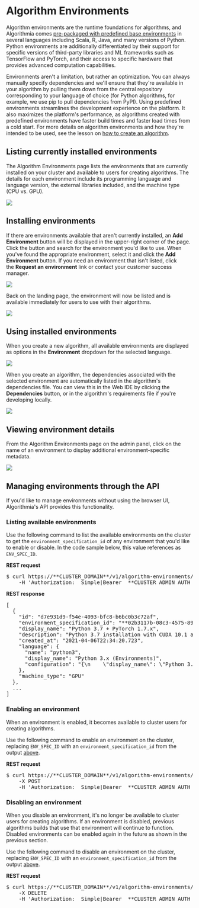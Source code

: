 # Algorithm Environments

Algorithm environments are the runtime foundations for algorithms, and Algorithmia comes [pre-packaged with predefined base environments](/developing-python-algorithms-in-a-local-ide/906833) in several languages including Scala, R, Java, and many versions of Python. Python environments are additionally differentiated by their support for specific versions of third-party libraries and ML frameworks such as TensorFlow and PyTorch, and their access to specific hardware that provides advanced computation capabilities.

Environments aren't a limitation, but rather an optimization. You can always manually specify dependencies and we'll ensure that they're available in your algorithm by pulling them down from the central repository corresponding to your language of choice (for Python algorithms, for example, we use pip to pull dependencies from PyPI). Using predefined environments streamlines the development experience on the platform. It also maximizes the platform's performance, as algorithms created with predefined environments have faster build times and faster load times from a cold start. For more details on algorithm environments and how they're intended to be used, see the lesson on [how to create an algorithm](/developing-python-algorithms-in-the-web-ide/693712#environment).

## Listing currently installed environments

The Algorithm Environments page lists the environments that are currently installed on your cluster and available to users for creating algorithms. The details for each environment include its programming language and language version, the external libraries included, and the machine type (CPU vs. GPU).

![]({{site.url}}/developers/images/post_images/algo-images-admin/algo-1627578674931.png)

## Installing environments

If there are environments available that aren't currently installed, an **Add Environment** button will be displayed in the upper-right corner of the page. Click the button and search for the environment you'd like to use. When you've found the appropriate environment, select it and click the **Add Environment** button. If you need an environment that isn't listed, click the **Request an environment** link or contact your customer success manager.

![]({{site.url}}/developers/images/post_images/algo-images-admin/algo-1627578704982.png)

Back on the landing page, the environment will now be listed and is available immediately for users to use with their algorithms.

![]({{site.url}}/developers/images/post_images/algo-images-admin/algo-1627578754581.png)

## Using installed environments

When you create a new algorithm, all available environments are displayed as options in the **Environment** dropdown for the selected language.

![]({{site.url}}/developers/images/post_images/algo-images-admin/algo-1627578811509.png)

When you create an algorithm, the dependencies associated with the selected environment are automatically listed in the algorithm's dependencies file. You can view this in the Web IDE by clicking the **Dependencies** button, or in the algorithm's requirements file if you're developing locally.

![]({{site.url}}/developers/images/post_images/algo-images-admin/algo-1627584273618.png)

## Viewing environment details

From the Algorithm Environments page on the admin panel, click on the name of an environment to display additional environment-specific metadata.

![]({{site.url}}/developers/images/post_images/algo-images-admin/algo-1627578902716.png)

## Managing environments through the API

If you'd like to manage environments without using the browser UI, Algorithmia's API provides this functionality.

### Listing available environments

Use the following command to list the available environments on the cluster to get the `environment_specification_id` of any environment that you'd like to enable or disable. In the code sample below, this value references as `ENV_SPEC_ID`.

**REST request**

<div class="syn-code-block">

<pre class="code_snippet">$ curl https://**CLUSTER_DOMAIN**/v1/algorithm-environments/edge/environments/available \
    -H 'Authorization: _Simple|Bearer_ **CLUSTER_ADMIN_AUTH_TOKEN**'
</pre>

</div>

**REST response**

<div class="syn-code-block">

<pre class="code_snippet">[
  {
    "id": "d7e931d9-f54e-4093-bfc8-b6bc0b3c72af",
    "environment_specification_id": "**02b3117b-08c3-4575-8982-a7038c139c5e**",
    "display_name": "Python 3.7 + PyTorch 1.7.x",
    "description": "Python 3.7 installation with CUDA 10.1 and PyTorch 1.7.x installed",
    "created_at": "2021-04-06T22:34:20.723",
    "language": {
      "name": "python3",
      "display_name": "Python 3.x (Environments)",
      "configuration": "{\n    \"display_name\": \"Python 3.x (Environments)\",\n    \"req_files\": [\n        \"requirements.txt\"\n    ],\n    \"artifacts\": [\n        {\"source\":\"/home/algo/.local\", \"destination\":\"/home/algo/.local/\"},\n        {\"source\":\"/opt/algorithm\", \"destination\":\"/opt/algorithm/\"}\n    ]\n}\n"
    },
    "machine_type": "GPU"
  },
  ...
]
</pre>

</div>

### Enabling an environment

When an environment is enabled, it becomes available to cluster users for creating algorithms.

Use the following command to enable an environment on the cluster, replacing `ENV_SPEC_ID` with an `environment_specification_id` from the output [above](#h_10607253526161631206557854).

**REST request**

<div class="syn-code-block">

<pre class="code_snippet">$ curl https://**CLUSTER_DOMAIN**/v1/algorithm-environments/edge/environment-specifications/**ENV_SPEC_ID**/syncs \
    -X POST
    -H 'Authorization: _Simple|Bearer_ **CLUSTER_ADMIN_AUTH_TOKEN**'
</pre>

</div>

### Disabling an environment

When you disable an environment, it's no longer be available to cluster users for creating algorithms. If an environment is disabled, previous algorithms builds that use that environment will continue to function. Disabled environments can be enabled again in the future as shown in the previous section.

Use the following command to disable an environment on the cluster, replacing `ENV_SPEC_ID` with an `environment_specification_id` from the output [above](#h_10607253526161631206557854).

**REST request**

<div class="syn-code-block">

<pre class="code_snippet">$ curl https://**CLUSTER_DOMAIN**/v1/algorithm-environments/edge/environment-specifications/**ENV_SPEC_ID** \
    -X DELETE
    -H 'Authorization: _Simple|Bearer_ **CLUSTER_ADMIN_AUTH_TOKEN**'
</pre>

</div>